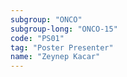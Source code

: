 ```yaml
---
subgroup: "ONCO"
subgroup-long: "ONCO-15"
code: "PS01"
tag: "Poster Presenter"
name: "Zeynep Kacar"
---
```

